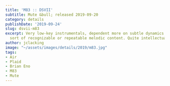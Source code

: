 ```yaml
---
title: 'M83 :: DSVII'
subtitle: Mute &bull; released 2019-09-20
category: details
publishDate: '2019-09-24'
slug: dsvii-m83
excerpt: Very low-key instrumentals, dependent more on subtle dynamics than on any
  sort of recognizable or repeatable melodic content. Quite intellectual and meditative.
author: jclacking
image: "~/assets/images/details/2019/m83.jpg"
tags:
- Air
- Plaid
- Brian Eno
- M83
- Mute
---
```


